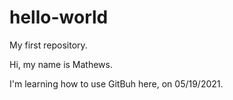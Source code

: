 # hello-world
My first repository.

Hi, my name is Mathews.

I'm learning how to use GitBuh here, on 05/19/2021.
